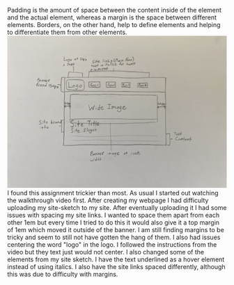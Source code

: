 Padding is the amount of space between the content inside of the element and the actual element, whereas a margin is the space between different elements.  Borders, on the other hand, help to define elements and helping to differentiate them from other elements.
![My site sketch with a relative URL](./images/site-sketch.jpeg)
I found this assignment trickier than most.  As usual I started out watching the walkthrough video first.  After creating my webpage I had difficulty uploading my site-sketch to my site.  After eventually uploading it I had some issues with spacing my site links.  I wanted to space them apart from each other 1em but every time I tried to do this it would also give it a top margin of 1em which moved it outside of the banner.  I am still finding margins to be tricky and seem to still not have gotten the hang of them.  I also had issues centering the word "logo" in the logo.  I followed the instructions from the video but they text just would not center.  I also changed some of the elements from my site sketch.  I have the text underlined as a hover element instead of using italics.  I also have the site links spaced differently, although this was due to difficulty with margins.  
